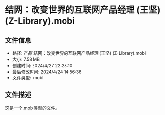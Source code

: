 ﻿# 结网：改变世界的互联网产品经理 (王坚) (Z-Library).mobi

## 文件信息
- 路径: 产品\结网：改变世界的互联网产品经理 (王坚) (Z-Library).mobi
- 大小: 7.58 MB
- 创建时间: 2024/4/27 22:28:10
- 最后修改时间: 2024/4/24 14:56:36
- 文件类型: .mobi

## 文件描述
这是一个.mobi类型的文件。

